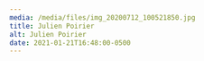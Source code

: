 ```yaml
---
media: /media/files/img_20200712_100521850.jpg
title: Julien Poirier
alt: Julien Poirier
date: 2021-01-21T16:48:00-0500
---
```

